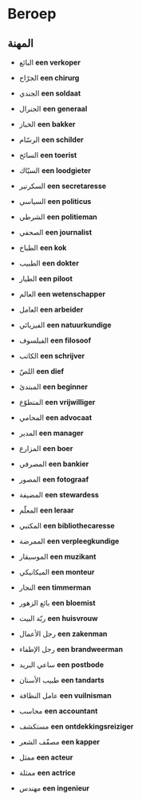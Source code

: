 <!-- header -->
<!-- endHeader -->

# Beroep

## المهنة

- البائع
**een verkoper**

- الجرّاح
**een chirurg**

- الجندي
**een soldaat**

- الجنرال
**een generaal**

- الخباز
**een bakker**

- الرسّام
**een schilder**

- السائح
**een toerist**

- السبّاك
**een loodgieter**

- السكرتير
**een secretaresse**

- السياسي
**een politicus**

- الشرطي
**een politieman**

- الصحفي
**een journalist**

- الطباخ
**een kok**

- الطبيب
**een dokter**

- الطيار
**een piloot**

- العالم
**een wetenschapper**

- العامل
**een arbeider**

- الفيزيائي
**een natuurkundige**

- الفيلسوف
**een filosoof**

- الكاتب
**een schrijver**

- اللصّ
**een dief**

- المبتدئ
**een beginner**

- المتطوّع
**een vrijwilliger**

- المحامي
**een advocaat**

- المدير
**een manager**

- المزارع
**een boer**

- المصرفي
**een bankier**

- المصور
**een fotograaf**

- المضيفة
**een stewardess**

- المعلّم
**een leraar**

- المكتبي
**een bibliothecaresse**

- الممرضة
**een verpleegkundige**

- الموسيقار
**een muzikant**

- الميكانيكي
**een monteur**

- النجار
**een timmerman**

- بائع الزهور
**een bloemist**

- ربّة البيت
**een huisvrouw**

- رجل الأعمال
**een zakenman**

- رجل الإطفاء
**een brandweerman**

- ساعي البريد
**een postbode**

- طبيب الأسنان
**een tandarts**

- عامل النظافة
**een vuilnisman**

- محاسب
**een accountant**

- مستكشف
**een ontdekkingsreiziger**

- مصفّف الشعر
**een kapper**

- ممثل
**een acteur**

- ممثلة
**een actrice**

- مهندس
**een ingenieur**

